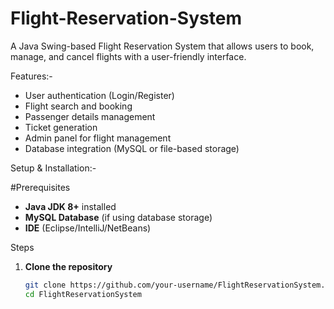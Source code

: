 # Flight-Reservation-System

 A Java Swing-based Flight Reservation System that allows users to book, manage, and cancel flights with a user-friendly interface.  

Features:-
- User authentication (Login/Register)  
- Flight search and booking  
- Passenger details management  
- Ticket generation  
- Admin panel for flight management  
- Database integration (MySQL or file-based storage)  

Setup & Installation:-

#Prerequisites  
- **Java JDK 8+** installed  
- **MySQL Database** (if using database storage)  
- **IDE** (Eclipse/IntelliJ/NetBeans)  

Steps  
1. **Clone the repository**  
   ```sh
   git clone https://github.com/your-username/FlightReservationSystem.git
   cd FlightReservationSystem
